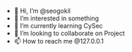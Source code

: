 - 👋 Hi, I’m @seogokil
- 👀 I’m interested in something
- 🌱 I’m currently learning CySec
- 💞️ I’m looking to collaborate on Project
- 📫 How to reach me @127.0.0.1

<!---
seogokil/seogokil is a ✨ special ✨ repository because its `README.md` (this file) appears on your GitHub profile.
You can click the Preview link to take a look at your changes.
--->
